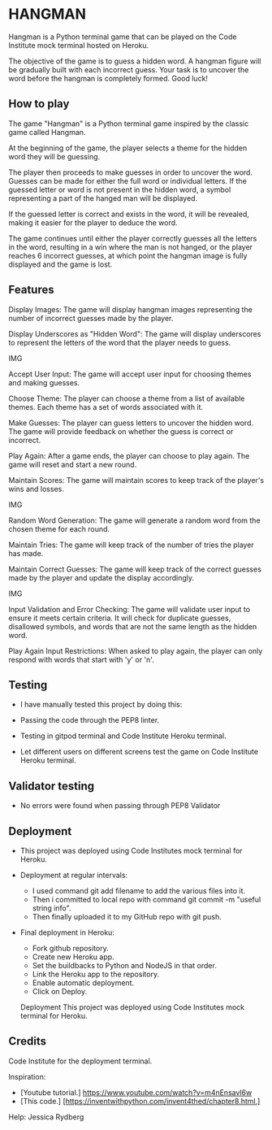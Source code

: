 # HANGMAN
Hangman is a Python terminal game that can be played on the Code Institute mock terminal hosted on Heroku.

The objective of the game is to guess a hidden word. A hangman figure will be gradually built with each incorrect guess. Your task is to uncover the word before the hangman is completely formed. Good luck!


## How to play
The game "Hangman" is a Python terminal game inspired by the classic game called Hangman.

At the beginning of the game, the player selects a theme for the hidden word they will be guessing.

The player then proceeds to make guesses in order to uncover the word. Guesses can be made for either the full word or individual letters. If the guessed letter or word is not present in the hidden word, a symbol representing a part of the hanged man will be displayed.

If the guessed letter is correct and exists in the word, it will be revealed, making it easier for the player to deduce the word.

The game continues until either the player correctly guesses all the letters in the word, resulting in a win where the man is not hanged, or the player reaches 6 incorrect guesses, at which point the hangman image is fully displayed and the game is lost.

## Features

Display Images: The game will display hangman images representing the number of incorrect guesses made by the player.

Display Underscores as "Hidden Word": The game will display underscores to represent the letters of the word that the player needs to guess.


IMG 

Accept User Input: The game will accept user input for choosing themes and making guesses.

Choose Theme: The player can choose a theme from a list of available themes. Each theme has a set of words associated with it.

Make Guesses: The player can guess letters to uncover the hidden word. The game will provide feedback on whether the guess is correct or incorrect.

Play Again: After a game ends, the player can choose to play again. The game will reset and start a new round.

Maintain Scores: The game will maintain scores to keep track of the player's wins and losses.


IMG 

Random Word Generation: The game will generate a random word from the chosen theme for each round.

Maintain Tries: The game will keep track of the number of tries the player has made.

Maintain Correct Guesses: The game will keep track of the correct guesses made by the player and update the display accordingly.


IMG

Input Validation and Error Checking: The game will validate user input to ensure it meets certain criteria. It will check for duplicate guesses, disallowed symbols, and words that are not the same length as the hidden word.

Play Again Input Restrictions: When asked to play again, the player can only respond with words that start with 'y' or 'n'.


## Testing
- I have manually tested this project by doing this:

- Passing the code through the PEP8 linter.
- Testing in gitpod terminal and Code Institute Heroku terminal.
- Let different users on different screens test the game on Code Institute Heroku terminal.

## Validator testing
- No errors were found when passing through PEP8 Validator

## Deployment
- This project was deployed using Code Institutes mock terminal for Heroku.

- Deployment at regular intervals:
  - I used command git add filename to add the various files into it.
  - Then i committed to local repo with command git commit -m "useful string info".
  - Then finally uploaded it to my GitHub repo with git push.
- Final deployment in Heroku:
  - Fork github repository.
  - Create new Heroku app.
  - Set the buildbacks to Python and NodeJS in that order.
  - Link the Heroku app to the repository.
  - Enable automatic deployment.
  - Click on Deploy.

  Deployment
This project was deployed using Code Institutes mock terminal for Heroku.

## Credits
Code Institute for the deployment terminal.

Inspiration:
- [Youtube tutorial.] https://www.youtube.com/watch?v=m4nEnsavl6w
- [This code.] [https://inventwithpython.com/invent4thed/chapter8.html.]

Help:
Jessica Rydberg

